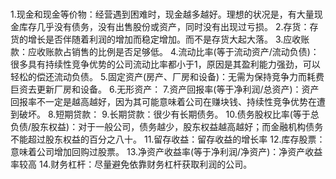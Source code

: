 # 
1.现金和现金等价物：经营遇到困难时，现金越多越好。理想的状况是，有大量现金库存几乎没有债务，没有出售股份或资产，同时没有出现过亏损。
2.存货：存货的增长是否伴随着利润的增加而稳定增加。而不是存货大起大落。
3.应收账款：应收账款占销售的比例是否足够低。
4.流动比率(等于流动资产/流动负债)：很多具有持续性竞争优势的公司流动比率都小于1，原因是其盈利能力强劲，可以轻松的偿还流动负债。
5.固定资产(房产、厂房和设备)：无需为保持竞争力而耗费巨资去更新厂房和设备。
6.无形资产：
7.资产回报率(等于净利润/总资产)：资产回报率不一定是越高越好，因为其可能意味着公司在赚块钱、持续性竞争优势在遭到破坏。
8.短期贷款：
9.长期贷款：很少有长期债务。
10.债务股权比率(等于总负债/股东权益)：对于一般公司，债务越少，股东权益越高越好；而金融机构债务不能超过股东权益的百分之八十。
11.留存收益：留存收益的增长率
12.库存股票：意味着公司增加回购过股票。
13.净资产收益率(等于净利润/净资产)：净资产收益率较高
14.财务杠杆：尽量避免依靠财务杠杆获取利润的公司。